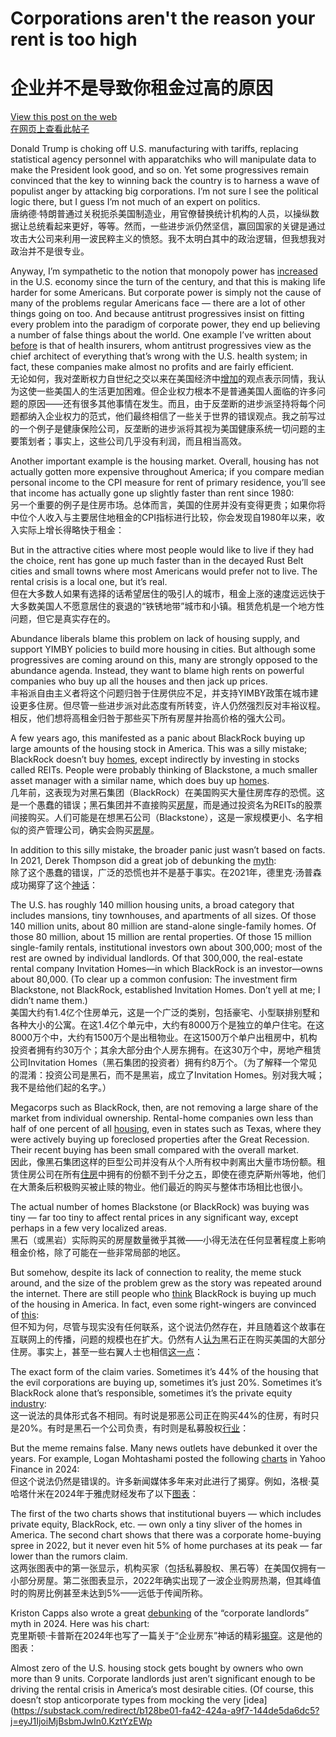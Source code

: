 # Corporations aren't the reason your rent is too high  
# 企业并不是导致你租金过高的原因

[View this post on the web](https://www.noahpinion.blog/p/corporations-arent-the-reason-your)  
[在网页上查看此帖子](https://www.noahpinion.blog/p/corporations-arent-the-reason-your)

Donald Trump is choking off U.S. manufacturing with tariffs, replacing statistical agency personnel with apparatchiks who will manipulate data to make the President look good, and so on. Yet some progressives remain convinced that the key to winning back the country is to harness a wave of populist anger by attacking big corporations. I’m not sure I see the political logic there, but I guess I’m not much of an expert on politics.  
唐纳德·特朗普通过关税扼杀美国制造业，用官僚替换统计机构的人员，以操纵数据让总统看起来更好，等等。然而，一些进步派仍然坚信，赢回国家的关键是通过攻击大公司来利用一波民粹主义的愤怒。我不太明白其中的政治逻辑，但我想我对政治并不是很专业。

Anyway, I’m sympathetic to the notion that monopoly power has [increased](https://substack.com/redirect/f3f452fb-3237-44fe-ac41-e8374011636f?j=eyJ1IjoiMjBsbmJwIn0.KztYzEWpJOR2MnnIg5ijVYRyTJF67hinhCJnHuA6bbA) in the U.S. economy since the turn of the century, and that this is making life harder for some Americans. But corporate power is simply not the cause of many of the problems regular Americans face — there are a lot of other things going on too. And because antitrust progressives insist on fitting every problem into the paradigm of corporate power, they end up believing a number of false things about the world. One example I’ve written about [before](https://substack.com/redirect/75c3ecc0-9a53-4457-8de4-43728f01f159?j=eyJ1IjoiMjBsbmJwIn0.KztYzEWpJOR2MnnIg5ijVYRyTJF67hinhCJnHuA6bbA) is that of health insurers, whom antitrust progressives view as the chief architect of everything that’s wrong with the U.S. health system; in fact, these companies make almost no profits and are fairly efficient.  
无论如何，我对垄断权力自世纪之交以来在美国经济中[增加](https://substack.com/redirect/f3f452fb-3237-44fe-ac41-e8374011636f?j=eyJ1IjoiMjBsbmJwIn0.KztYzEWpJOR2MnnIg5ijVYRyTJF67hinhCJnHuA6bbA)的观点表示同情，我认为这使一些美国人的生活更加困难。但企业权力根本不是普通美国人面临的许多问题的原因——还有很多其他事情在发生。而且，由于反垄断的进步派坚持将每个问题都纳入企业权力的范式，他们最终相信了一些关于世界的错误观点。我之前写过的一个例子是健康保险公司，反垄断的进步派将其视为美国健康系统一切问题的主要策划者；事实上，这些公司几乎没有利润，而且相当高效。

Another important example is the housing market. Overall, housing has not actually gotten more expensive throughout America; if you compare median personal income to the CPI measure for rent of primary residence, you’ll see that income has actually gone up slightly faster than rent since 1980:  
另一个重要的例子是住房市场。总体而言，美国的住房并没有变得更贵；如果你将中位个人收入与主要居住地租金的CPI指标进行比较，你会发现自1980年以来，收入实际上增长得略快于租金：

But in the attractive cities where most people would like to live if they had the choice, rent has gone up much faster than in the decayed Rust Belt cities and small towns where most Americans would prefer not to live. The rental crisis is a local one, but it’s real.  
但在大多数人如果有选择的话希望居住的吸引人的城市，租金上涨的速度远远快于大多数美国人不愿意居住的衰退的“铁锈地带”城市和小镇。租赁危机是一个地方性问题，但它是真实存在的。

Abundance liberals blame this problem on lack of housing supply, and support YIMBY policies to build more housing in cities. But although some progressives are coming around on this, many are strongly opposed to the abundance agenda. Instead, they want to blame high rents on powerful companies who buy up all the houses and then jack up prices.  
丰裕派自由主义者将这个问题归咎于住房供应不足，并支持YIMBY政策在城市建设更多住房。但尽管一些进步派对此态度有所转变，许人仍然强烈反对丰裕议程。相反，他们想将高租金归咎于那些买下所有房屋并抬高价格的强大公司。

A few years ago, this manifested as a panic about BlackRock buying up large amounts of the housing stock in America. This was a silly mistake; BlackRock doesn’t buy [homes](https://substack.com/redirect/c700f937-60a2-4a43-8320-b0c780129c33?j=eyJ1IjoiMjBsbmJwIn0.KztYzEWpJOR2MnnIg5ijVYRyTJF67hinhCJnHuA6bbA), except indirectly by investing in stocks called REITs. People were probably thinking of Blackstone, a much smaller asset manager with a similar name, which does buy up [homes](https://substack.com/redirect/06c2c99a-f0f5-4145-8ae5-3e6ba5eaf2f0?j=eyJ1IjoiMjBsbmJwIn0.KztYzEWpJOR2MnnIg5ijVYRyTJF67hinhCJnHuA6bbA).  
几年前，这表现为对黑石集团（BlackRock）在美国购买大量住房库存的恐慌。这是一个愚蠢的错误；黑石集团并不直接购买[房屋](https://substack.com/redirect/c700f937-60a2-4a43-8320-b0c780129c33?j=eyJ1IjoiMjBsbmJwIn0.KztYzEWpJOR2MnnIg5ijVYRyTJF67hinhCJnHuA6bbA)，而是通过投资名为REITs的股票间接购买。人们可能是在想黑石公司（Blackstone），这是一家规模更小、名字相似的资产管理公司，确实会购买[房屋](https://substack.com/redirect/06c2c99a-f0f5-4145-8ae5-3e6ba5eaf2f0?j=eyJ1IjoiMjBsbmJwIn0.KztYzEWpJOR2MnnIg5ijVYRyTJF67hinhCJnHuA6bbA)。

In addition to this silly mistake, the broader panic just wasn’t based on facts. In 2021, Derek Thompson did a great job of debunking the [myth](https://substack.com/redirect/1d5a6aaa-e08f-4459-a5ee-4ad43fa59546?j=eyJ1IjoiMjBsbmJwIn0.KztYzEWpJOR2MnnIg5ijVYRyTJF67hinhCJnHuA6bbA):  
除了这个愚蠢的错误，广泛的恐慌也并不是基于事实。在2021年，德里克·汤普森成功揭穿了这个[神话](https://substack.com/redirect/1d5a6aaa-e08f-4459-a5ee-4ad43fa59546?j=eyJ1IjoiMjBsbmJwIn0.KztYzEWpJOR2MnnIg5ijVYRyTJF67hinhCJnHuA6bbA)：

The U.S. has roughly 140 million housing units, a broad category that includes mansions, tiny townhouses, and apartments of all sizes. Of those 140 million units, about 80 million are stand-alone single-family homes. Of those 80 million, about 15 million are rental properties. Of those 15 million single-family rentals, institutional investors own about 300,000; most of the rest are owned by individual landlords. Of that 300,000, the real-estate rental company Invitation Homes—in which BlackRock is an investor—owns about 80,000. (To clear up a common confusion: The investment firm Blackstone, not BlackRock, established Invitation Homes. Don’t yell at me; I didn’t name them.)  
美国大约有1.4亿个住房单元，这是一个广泛的类别，包括豪宅、小型联排别墅和各种大小的公寓。在这1.4亿个单元中，大约有8000万个是独立的单户住宅。在这8000万个中，大约有1500万个是出租物业。在这1500万个单户出租房中，机构投资者拥有约30万个；其余大部分由个人房东拥有。在这30万个中，房地产租赁公司Invitation Homes（黑石集团的投资者）拥有约8万个。（为了解释一个常见的混淆：投资公司是黑石，而不是黑岩，成立了Invitation Homes。别对我大喊；我不是给他们起的名字。）

Megacorps such as BlackRock, then, are not removing a large share of the market from individual ownership. Rental-home companies own less than half of one percent of all [housing](https://substack.com/redirect/eae6eaf6-f0a9-4f65-a66b-c199fe3b1629?j=eyJ1IjoiMjBsbmJwIn0.KztYzEWpJOR2MnnIg5ijVYRyTJF67hinhCJnHuA6bbA), even in states such as Texas, where they were actively buying up foreclosed properties after the Great Recession. Their recent buying has been small compared with the overall market.  
因此，像黑石集团这样的巨型公司并没有从个人所有权中剥离出大量市场份额。租赁住房公司在所有[住房](https://substack.com/redirect/eae6eaf6-f0a9-4f65-a66b-c199fe3b1629?j=eyJ1IjoiMjBsbmJwIn0.KztYzEWpJOR2MnnIg5ijVYRyTJF67hinhCJnHuA6bbA)中拥有的份额不到千分之五，即使在德克萨斯州等地，他们在大萧条后积极购买被止赎的物业。他们最近的购买与整体市场相比也很小。

The actual number of homes Blackstone (or BlackRock) was buying was tiny — far too tiny to affect rental prices in any significant way, except perhaps in a few very localized areas.  
黑石（或黑岩）实际购买的房屋数量微乎其微——小得无法在任何显著程度上影响租金价格，除了可能在一些非常局部的地区。

But somehow, despite its lack of connection to reality, the meme stuck around, and the size of the problem grew as the story was repeated around the internet. There are still people who [think](https://substack.com/redirect/038e7ceb-2592-4407-9bd8-c5f9978f77ce?j=eyJ1IjoiMjBsbmJwIn0.KztYzEWpJOR2MnnIg5ijVYRyTJF67hinhCJnHuA6bbA) BlackRock is buying up much of the housing in America. In fact, even some right-wingers are convinced of [this](https://substack.com/redirect/ac5afdc7-5997-480c-ab0d-f08ab4bf4426?j=eyJ1IjoiMjBsbmJwIn0.KztYzEWpJOR2MnnIg5ijVYRyTJF67hinhCJnHuA6bbA):  
但不知为何，尽管与现实没有任何联系，这个说法仍然存在，并且随着这个故事在互联网上的传播，问题的规模也在扩大。仍然有人[认为](https://substack.com/redirect/038e7ceb-2592-4407-9bd8-c5f9978f77ce?j=eyJ1IjoiMjBsbmJwIn0.KztYzEWpJOR2MnnIg5ijVYRyTJF67hinhCJnHuA6bbA)黑石正在购买美国的大部分住房。事实上，甚至一些右翼人士也相信[这一点](https://substack.com/redirect/ac5afdc7-5997-480c-ab0d-f08ab4bf4426?j=eyJ1IjoiMjBsbmJwIn0.KztYzEWpJOR2MnnIg5ijVYRyTJF67hinhCJnHuA6bbA)：

The exact form of the claim varies. Sometimes it’s 44% of the housing that the evil corporations are buying up, sometimes it’s just 20%. Sometimes it’s BlackRock alone that’s responsible, sometimes it’s the private equity [industry](https://substack.com/redirect/11a49047-1730-4ed3-8020-350d702e1c2e?j=eyJ1IjoiMjBsbmJwIn0.KztYzEWpJOR2MnnIg5ijVYRyTJF67hinhCJnHuA6bbA):  
这一说法的具体形式各不相同。有时说是邪恶公司正在购买44%的住房，有时只是20%。有时是黑石一个公司负责，有时则是私募股权[行业](https://substack.com/redirect/11a49047-1730-4ed3-8020-350d702e1c2e?j=eyJ1IjoiMjBsbmJwIn0.KztYzEWpJOR2MnnIg5ijVYRyTJF67hinhCJnHuA6bbA)：

But the meme remains false. Many news outlets have debunked it over the years. For example, Logan Mohtashami posted the following [charts](https://substack.com/redirect/0a52ab3b-33b6-48b6-be75-531f2a05d9e2?j=eyJ1IjoiMjBsbmJwIn0.KztYzEWpJOR2MnnIg5ijVYRyTJF67hinhCJnHuA6bbA) in Yahoo Finance in 2024:  
但这个说法仍然是错误的。许多新闻媒体多年来对此进行了揭穿。例如，洛根·莫哈塔什米在2024年于雅虎财经发布了以下[图表](https://substack.com/redirect/0a52ab3b-33b6-48b6-be75-531f2a05d9e2?j=eyJ1IjoiMjBsbmJwIn0.KztYzEWpJOR2MnnIg5ijVYRyTJF67hinhCJnHuA6bbA)：

The first of the two charts shows that institutional buyers — which includes private equity, BlackRock, etc. — own only a tiny sliver of the homes in America. The second chart shows that there was a corporate home-buying spree in 2022, but it never even hit 5% of home purchases at its peak — far lower than the rumors claim.  
这两张图表中的第一张显示，机构买家（包括私募股权、黑石等）在美国仅拥有一小部分房屋。第二张图表显示，2022年确实出现了一波企业购房热潮，但其峰值时的购房比例甚至未达到5%——远低于传闻所称。

Kriston Capps also wrote a great [debunking](https://substack.com/redirect/5736a9a8-a9e4-477d-9932-a9d7dae1bb3e?j=eyJ1IjoiMjBsbmJwIn0.KztYzEWpJOR2MnnIg5ijVYRyTJF67hinhCJnHuA6bbA) of the “corporate landlords” myth in 2024. Here was his chart:  
克里斯顿·卡普斯在2024年也写了一篇关于“企业房东”神话的精彩[揭穿](https://substack.com/redirect/5736a9a8-a9e4-477d-9932-a9d7dae1bb3e?j=eyJ1IjoiMjBsbmJwIn0.KztYzEWpJOR2MnnIg5ijVYRyTJF67hinhCJnHuA6bbA)。这是他的图表：

Almost zero of the U.S. housing stock gets bought by owners who own more than 9 units. Corporate landlords just aren’t significant enough to be driving the rental crisis in America’s most desirable cities. (Of course, this doesn’t stop anticorporate types from mocking the very [idea](https://substack.com/redirect/b128be01-fa42-424a-a9f7-144de5da6dc5?j=eyJ1IjoiMjBsbmJwIn0.KztYzEWp